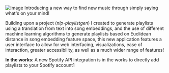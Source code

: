 ![image](https://github.com/danielhuynh0/PlaylistPhantom/assets/101992027/32a123a4-ee59-4e07-8e2a-2d415e88172a)
Introducing a new way to find new music through simply saying what's on your mind!

Building upon a project (_nlp-playlistgen_) I created to generate playlists using a translation from text into song embeddings, and the use of different machine learning algorithms to generate playlists based on Euclidean distance in song embedding feature space, this new application features a user interface to allow for web interfacing, visualizations, ease of interaction, greater accessibility, as well as a much wider range of features!

**In the works**: A new Spotify API integration is in the works to directly add playlists to your Spotify account1

